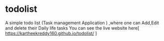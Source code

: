 # todolist
A simple todo list (Task management Application ) ,where one can Add,Edit and delete their Daily life tasks
You can see the live website here[ https://kartheekreddy160.github.io/todolist/ ] 
